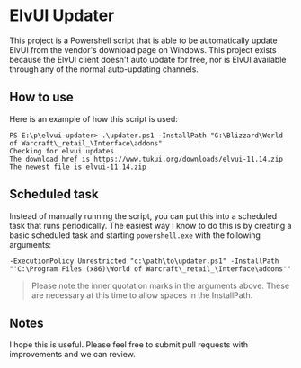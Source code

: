 # ElvUI Updater

This project is a Powershell script that is able to be automatically update ElvUI from the vendor's download page on Windows. This project exists because the ElvUI client doesn't auto update for free, nor is ElvUI available through any of the normal auto-updating channels.

## How to use
Here is an example of how this script is used:

```
PS E:\p\elvui-updater> .\updater.ps1 -InstallPath "G:\Blizzard\World of Warcraft\_retail_\Interface\addons"
Checking for elvui updates
The download href is https://www.tukui.org/downloads/elvui-11.14.zip
The newest file is elvui-11.14.zip
```

## Scheduled task
Instead of manually running the script, you can put this into a scheduled task that runs periodically. The easiest way I know to do this is by creating a basic scheduled task and starting `powershell.exe` with the following arguments:

`-ExecutionPolicy Unrestricted "c:\path\to\updater.ps1" -InstallPath "'C:\Program Files (x86)\World of Warcraft\_retail_\Interface\addons'"`

> Please note the inner quotation marks in the arguments above. These are necessary at this time to allow spaces in the InstallPath.

## Notes
I hope this is useful. Please feel free to submit pull requests with improvements and we can review.